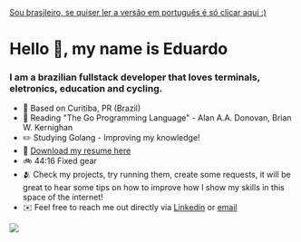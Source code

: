 <a target="_blank" href="https://github.com/eduardo-moro/eduardo-moro/blob/main/LEIAME.md" translate="no" >
    Sou brasileiro, se quiser ler a versão em português é só clicar aqui :)
</a>


#  Hello 👋, my name is Eduardo
### I am a brazilian fullstack developer that loves terminals, eletronics, education and cycling.
- 📍 Based on Curitiba, PR (Brazil)
- 📘 Reading "The Go Programming Language" - Alan A.A. Donovan, Brian W. Kernighan
- ✏️ Studying Golang - Improving my knowledge!
- 📜 [Download my resume here](https://docs.google.com/document/d/1Gljcw1Ry6cTOzVkwlYv6fXUvIRhiY_jh3x6iz476KfY/edit?usp=sharing)
- 🚲 44:16 Fixed gear
- 🫂 Check my projects, try running them, create some requests, it will be great to hear some tips on how to improve how I show my skills in this space of the internet!
- ✉️ Feel free to reach me out directly via [Linkedin](mailto:dev.eduardomoro@gmail.com) or [email](mailto:dev.eduardomoro@gmail.com)

![](https://komarev.com/ghpvc/?username=eduardo-moro&style=for-the-badge&color=blue)